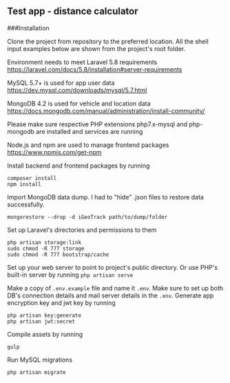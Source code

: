 ## Test app - distance calculator

###Installation

Clone the project from repository to the preferred location.
All the shell input examples below are shown from the project's root folder.

Environment needs to meet Laravel 5.8 requirements
https://laravel.com/docs/5.8/installation#server-requirements

MySQL 5.7+ is used for app user data
https://dev.mysql.com/downloads/mysql/5.7.html

MongoDB 4.2 is used for vehicle and location data 
https://docs.mongodb.com/manual/administration/install-community/

Please make sure respective PHP extensions php7.x-mysql and php-mongodb are installed
and services are running

Node.js and npm are used to manage frontend packages https://www.npmjs.com/get-npm

Install backend and frontend packages by running
```
composer install
npm install
```

Import MongoDB data dump. I had to "hide" .json files to restore data successfully.
```
mongorestore --drop -d iGeoTrack path/to/dump/folder
```

Set up Laravel's directories and permissions to them
```
php artisan storage:link
sudo chmod -R 777 storage
sudo chmod -R 777 bootstrap/cache
```

Set up your web server to point to project's public directory.
Or use PHP's built-in server by running `php artisan serve`

Make a copy of `.env.example` file and name it `.env`. 
Make sure to set up both DB's connection details and mail server details in the `.env`. 
Generate app encryption key and jwt key by running 
```
php artisan key:generate
php artisan jwt:secret
```

Compile assets by running
```
gulp
```

Run MySQL migrations
```
php artisan migrate
```